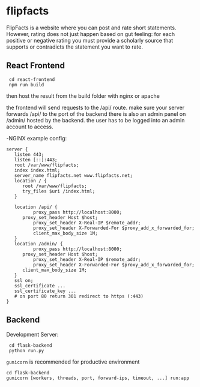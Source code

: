 # flipfacts
FlipFacts is a website where you can post and rate short statements. However, rating does not just happen based on gut feeling: for each positive or negative rating you must provide a scholarly source that supports or contradicts the statement you want to rate.

## React Frontend
```
 cd react-frontend
 npm run build
```
then host the result from the build folder with nginx or apache

the frontend will send requests to the /api/ route. make sure your server forwards /api/ to the port of the backend
there is also an admin panel on /admin/ hosted by the backend. the user has to be logged into an admin account to access.

-NGINX example config:
```
server {
   listen 443;
   listen [::]:443;	
   root /var/www/flipfacts;
   index index.html;
   server_name flipfacts.net www.flipfacts.net; 
   location / {
	  root /var/www/flipfacts;
	  try_files $uri /index.html;
   }

   location /api/ {
    	  proxy_pass http://localhost:8000;
	  proxy_set_header Host $host;
       	  proxy_set_header X-Real-IP $remote_addr;
       	  proxy_set_header X-Forwarded-For $proxy_add_x_forwarded_for;
       	  client_max_body_size 1M;
   }
   location /admin/ {
    	  proxy_pass http://localhost:8000;
	  proxy_set_header Host $host;
       	  proxy_set_header X-Real-IP $remote_addr;
          proxy_set_header X-Forwarded-For $proxy_add_x_forwarded_for;
	  client_max_body_size 1M;
   }
   ssl on;
   ssl_certificate ...
   ssl_certificate_key ...
   # on port 80 return 301 redirect to https (:443)
}

```

## Backend
Development Server:
```
 cd flask-backend
 python run.py
```
`gunicorn` is recommended for productive environment
``` 
cd flask-backend
gunicorn [workers, threads, port, forward-ips, timeout, ...] run:app 
```
